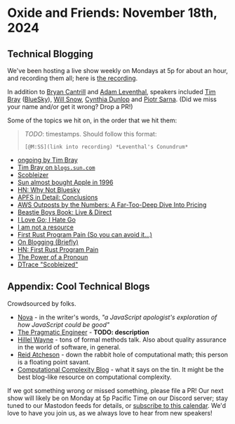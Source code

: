 # Oxide and Friends: November 18th, 2024

## Technical Blogging

We've been hosting a live show weekly on Mondays at 5p for about an hour,
and recording them all; here is
[the recording]().

In addition to
[Bryan Cantrill](https://mastodon.social/@bcantrill) and
[Adam Leventhal](https://mastodon.social/@ahl),
speakers included
[Tim Bray](https://cosocial.ca/@timbray) ([BlueSky](https://bsky.app/profile/tbray.org)),
[Will Snow](https://bsky.app/profile/will-snow.bsky.social),
[Cynthia Dunlop](https://bsky.app/profile/cynthiadunlop.bsky.social)
and
[Piotr Sarna](https://bsky.app/profile/sarna.dev).
(Did we miss your name and/or get it wrong? Drop a PR!)

Some of the topics we hit on, in the order that we hit them:

> *TODO*: timestamps. Should follow this format:
>
> `[@M:SS](link into recording) *Leventhal's Conundrum*`

- [ongoing by Tim Bray](https://www.tbray.org/ongoing/)
- [Tim Bray on `blogs.sun.com`](https://www.tbray.org/ongoing/When/200x/2004/06/06/BSC)
- [Scobleizer](https://scobleizer.blog/)
- [Sun almost bought Apple in 1996](https://www.businessinsider.com/sun-almost-bought-apple-in-1996-2016-1)
- [HN: Why Not Bluesky](https://news.ycombinator.com/item?id=42168953)
- [APFS in Detail: Conclusions](https://ahl.dtrace.org/2016/06/19/apfs-part6/)
- [AWS Outposts by the Numbers: A Far-Too-Deep Dive Into Pricing](https://ahl.medium.com/aws-outposts-68e78592c7f8)
- [Beastie Boys Book: Live & Direct](https://www.instagram.com/p/BoHKBcelqMT/)
- [I Love Go; I Hate Go](https://ahl.dtrace.org/2016/08/02/i-love-go-i-hate-go/)
- [I am not a resource](https://ahl.dtrace.org/2015/09/24/i-am-not-a-resource/)
- [First Rust Program Pain (So you can avoid it...)](https://ahl.dtrace.org/2015/06/22/first-rust-program-pain/)
- [On Blogging (Briefly)](https://ahl.dtrace.org/2015/03/04/on-blogging/)
- [HN: First Rust Program Pain](https://news.ycombinator.com/item?id=9761415)
- [The Power of a Pronoun](https://bcantrill.dtrace.org/2013/11/30/the-power-of-a-pronoun/)
- [DTrace &quot;Scobleized&quot;](https://ahl.dtrace.org/2007/07/05/dtrace-scobleized/)

## Appendix: Cool Technical Blogs

Crowdsourced by folks.

- [Nova](https://trynova.dev/blog/) - in the writer's words, _"a JavaScript apologist's exploration of how JavaScript could be good"_
- [The Pragmatic Engineer](https://blog.pragmaticengineer.com/) - **TODO: description**
- [Hillel Wayne](https://www.hillelwayne.com/post/) - tons of formal methods talk. Also about quality assurance in the world of software, in general.
- [Reid Atcheson](https://www.reidatcheson.com) - down the rabbit hole of computational math; this person is a floating point savant.
- [Computational Complexity Blog](https://blog.computationalcomplexity.org) - what it says on the tin. It might be the best blog-like resource on computational complexity.

If we got something wrong or missed something, please file a PR!
Our next show will likely be on Monday at 5p Pacific Time on our Discord
server; stay tuned to our Mastodon feeds for details, or [subscribe to this
calendar](https://calendar.google.com/calendar/ical/c_318925f4185aa71c4524d0d6127f31058c9e21f29f017d48a0fca6f564969cd0%40group.calendar.google.com/public/basic.ics).
We'd love to have you join us, as we always love to hear from new speakers!

